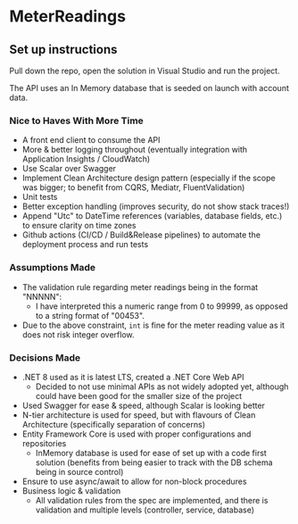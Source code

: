 # MeterReadings

## Set up instructions

Pull down the repo, open the solution in Visual Studio and run the project.

The API uses an In Memory database that is seeded on launch with account data. 

### Nice to Haves With More Time

- A front end client to consume the API
- More & better logging throughout (eventually integration with Application Insights / CloudWatch)
- Use Scalar over Swagger
- Implement Clean Architecture design pattern (especially if the scope was bigger; to benefit from CQRS, Mediatr, FluentValidation)
- Unit tests
- Better exception handling (improves security, do not show stack traces!)
- Append "Utc" to DateTime references (variables, database fields, etc.) to ensure clarity on time zones
- Github actions (CI/CD / Build&Release pipelines) to automate the deployment process and run tests

### Assumptions Made

- The validation rule regarding meter readings being in the format "NNNNN":
  - I have interpreted this a numeric range from 0 to 99999, as opposed to a string format of "00453".
- Due to the above constraint, `int` is fine for the meter reading value as it does not risk integer overflow.

### Decisions Made

- .NET 8 used as it is latest LTS, created a .NET Core Web API
  - Decided to not use minimal APIs as not widely adopted yet, although could have been good for the smaller size of the project
- Used Swagger for ease & speed, although Scalar is looking better
- N-tier architecture is used for speed, but with flavours of Clean Architecture (specifically separation of concerns)
- Entity Framework Core is used with proper configurations and repositories
  - InMemory database is used for ease of set up with a code first solution (benefits from being easier to track with the DB schema being in source control)
- Ensure to use async/await to allow for non-block procedures
- Business logic & validation
  - All validation rules from the spec are implemented, and there is validation and multiple levels (controller, service, database) 

